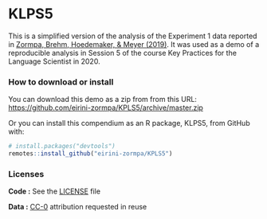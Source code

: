 
<!-- README.md is generated from README.Rmd. Please edit that file -->

# KLPS5

This is a simplified version of the analysis of the Experiment 1 data
reported in [Zormpa, Brehm, Hoedemaker, & Meyer
(2019)](https://doi.org/10.1080/09658211.2018.1510966). It was used as a
demo of a reproducible analysis in Session 5 of the course Key Practices
for the Language Scientist in 2020.

### How to download or install

You can download this demo as a zip from from this URL:
<https://github.com/eirini-zormpa/KPLS5/archive/master.zip>

Or you can install this compendium as an R package, KLPS5, from GitHub
with:

``` r
# install.packages("devtools")
remotes::install_github("eirini-zormpa/KPLS5")
```

### Licenses

**Code :** See the [LICENSE](LICENSE) file

**Data :** [CC-0](http://creativecommons.org/publicdomain/zero/1.0/)
attribution requested in reuse
